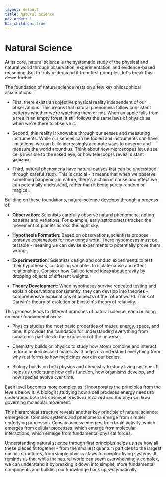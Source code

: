 ```yaml
---
layout: default
title: Natural Science
nav_order: 1
has_children: true
---
```


# **Natural Science**

At its core, natural science is the systematic study of the physical and natural world through observation, experimentation, and evidence-based reasoning. But to truly understand it from first principles, let's break this down further.

The foundation of natural science rests on a few key philosophical assumptions:

- First, there exists an objective physical reality independent of our observations. This means that natural phenomena follow consistent patterns whether we're watching them or not. When an apple falls from a tree in an empty forest, it still follows the same laws of physics as when we're there to observe it.

- Second, this reality is knowable through our senses and measuring instruments. While our senses can be fooled and instruments can have limitations, we can build increasingly accurate ways to observe and measure the world around us. Think about how microscopes let us see cells invisible to the naked eye, or how telescopes reveal distant galaxies.

- Third, natural phenomena have natural causes that can be understood through careful study. This is crucial - it means that when we observe something happening in nature, there's a chain of cause and effect we can potentially understand, rather than it being purely random or magical.

Building on these foundations, natural science develops through a process of:

- **Observation**: Scientists carefully observe natural phenomena, noting patterns and variations. For example, early astronomers tracked the movement of planets across the night sky.

- **Hypothesis Formation**: Based on observations, scientists propose tentative explanations for how things work. These hypotheses must be testable - meaning we can devise experiments to potentially prove them wrong.

- **Experimentation**: Scientists design and conduct experiments to test their hypotheses, controlling variables to isolate cause and effect relationships. Consider how Galileo tested ideas about gravity by dropping objects of different weights.

- **Theory Development**: When hypotheses survive repeated testing and explain observations consistently, they can develop into theories - comprehensive explanations of aspects of the natural world. Think of Darwin's theory of evolution or Einstein's theory of relativity.

This process leads to different branches of natural science, each building on more fundamental ones:

- Physics studies the most basic properties of matter, energy, space, and time. It provides the foundation for understanding everything from subatomic particles to the expansion of the universe.

- Chemistry builds on physics to study how atoms combine and interact to form molecules and materials. It helps us understand everything from why rust forms to how medicines work in our bodies.

- Biology builds on both physics and chemistry to study living systems. It helps us understand how cells function, how organisms develop, and how species evolve over time.

Each level becomes more complex as it incorporates the principles from the levels below it. A biologist studying how a cell produces energy needs to understand both the chemical reactions involved and the physical laws governing molecular movement.

This hierarchical structure reveals another key principle of natural science: emergence. Complex systems and phenomena emerge from simpler underlying processes. Consciousness emerges from brain activity, which emerges from cellular processes, which emerge from molecular interactions, which emerge from fundamental physical forces.

Understanding natural science through first principles helps us see how all these pieces fit together - from the smallest quantum particles to the largest cosmic structures, from simple physical laws to complex living systems. It reminds us that while the natural world can seem overwhelmingly complex, we can understand it by breaking it down into simpler, more fundamental components and building our knowledge back up systematically.

